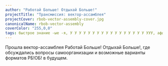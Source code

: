 ```yaml
---
author: "Работай Больше! Отдыхай Больше!"
projectTitle: "Трансмиссия: вектор-ассамблея"
projectCover: rbob-vector-assembly-cover.jpg
canonicalName: rbob-vector-assembly
coverColor: "255,0,0"
tags: быстрое знание -ые -я, У У У У У У У У У У У У У У У У У УУУ, aффективный труд, спонтанная низовая альтернатива, производственная драма, психодата, все всем
---
```


Прошла вектор-ассамблея Работай Больше! Отдыхай Больше!, где обсуждались вопросы самоорганизации и возможные варианты форматов РБ!ОБ! в будущем.
